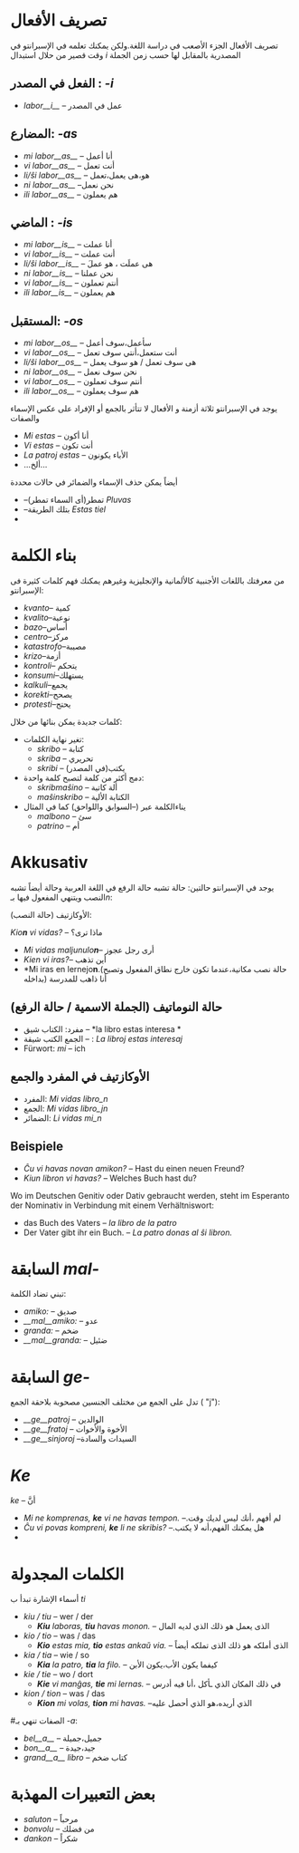 # تصريف الأفعال 

تصريف الأفعال الجزء الأصعب في دراسة اللغة.ولكن يمكنك تعلمه في الإسبرانتو في وقت قصير من حلال استبدال *i* المصدرية بالمقابل لها حسب زمن الجملة 

## الفعل في المصدر : *-i*
  
- *labor__i__*          – عمل في المصدر

## المضارع: *-as*

- *mi labor__as__*      – أنا أعمل 
- *vi labor__as__*      – أنت تعمل 
- *li/ŝi labor__as__*   – هو،هى يعمل،تعمل 
- *ni labor__as__*      –نحن نعمل  
- *ili labor__as__*     – هم يعملون 

## الماضي : *-is*

- *mi labor__is__*      – أنا عملت 
- *vi labor__is__*      – أنت عملت
- *li/ŝi labor__is__*   – هى عملَت ، هو عملَ
- *ni labor__is__*      – نحن عملنا 
- *vi labor__is__*      – أنتم تعملون 
- *ili labor__is__*     – هم يعملون 

## المستقبل: *-os*

- *mi labor__os__*      – سأعمل،سوف أعمل
- *vi labor__os__*      – أنت ستعمل،أنتي سوف تعمل
- *li/ŝi labor__os__*   – هى سوف تعمل / هو سوف يعمل
- *ni labor__os__*      – نحن سوف نعمل 
- *vi labor__os__*      –  أنتم سوف تعملون 
- *ili labor__os__*     – هم سوف يعملون 

يوجد في الإسبرانتو ثلاثة أزمنة و الأفعال لا تتأثر بالجمع أو الإفراد على عكس الإسماء والصفات

- *Mi estas*        – أنا أكون
- *Vi estas*        – أنت تكون
- *La patroj estas* – الأباء يكونون
- …ألخ...

أيضاً يمكن حذف الإسماء والضمائر في حالات محددة 
- –تمطر(أى السماء تمطر) *Pluvas*
- –بتلك الطريقة *Estas tiel*
- 


# بناء الكلمة
من معرفتك باللغات الأجنبية كالألمانية والإنجليزية وغيرهم يمكنك فهم كلمات كثيرة فى الإسبرانتو:

 - *kvanto*– كمية
 - *kvalito*–نوعية 
 - *bazo*–أساس
 - *centro*–مركز 
 - *katastrofo*–مصيبة 
 - *krizo*–أزمة
 - *kontroli*– يتحكم
 - *konsumi*–يستهلك
 - *kalkuli*–يجمع 
 - *korekti*–يصحح
 - *protesti*–يحتج

كلمات جديدة يمكن بنائها من خلال:

- تغير نهاية الكلمات:
    - *skribo* – كتابة
    - *skriba* – تحريري 
    - *skribi* – يكتب(في المصدر)
- دمج أكثر من كلمة لتصبح كلمة واحدة:
    - *skribmaŝino* – ألة كاتبة 
    - *maŝinskribo* – الكتابة الألية
- يناءالكلمة عبر (–السوابق واللواحق) كما في المثال
    - *malbono* – سئ
    - *patrino* – أم
 

# Akkusativ

يوجد في الإسبرانتو حالتين: حالة تشبه حالة الرفع في اللغة العربية وحالة أيضاً تشبه النصب ويتنهي المفعول فيها بـ*n*:

الأوكازتيف (حالة النصب): 

*Kio**n** vi vidas?* – ماذا ترى؟
- *Mi vidas maljunulo**n***– أرى رجل عجوز
- *Kien vi iras?*– أين تذهب
- *Mi iras en lernejo**n**.(حالة نصب مكانية،عندما تكون خارج نطاق المفعول وتصبح بداخله) أنا ذاهب للمدرسة

## حالة النوماتيف (الجملة الاسمية / حالة الرفع)

- مفرد: الكتاب شيق –    *la libro estas interesa *
- الجمع الكتب شيقة –  : *La libroj estas interesaj*
- Fürwort:       	*mi*           – ich

## الأوكازتيف في المفرد والجمع 

- المفرد: *Mi vidas libro_n*
- الجمع: *Mi vidas libro_jn*
- الضمائر: *Li vidas mi_n*

## Beispiele

- *Ĉu vi havas novan amikon?* – Hast du einen neuen Freund?
- *Kiun libron vi havas?*     – Welches Buch hast du?

Wo im Deutschen Genitiv oder Dativ gebraucht werden, steht im Esperanto der Nominativ in Verbindung mit einem Verhältniswort: 
  
- das Buch des Vaters          – *la libro de la patro*
- Der Vater gibt ihr ein Buch. – *La patro donas al ŝi libron.*


# السابقة *mal-*

تبني تضاد الكلمة:	

- *amiko:*         – صديق
- *__mal__amiko:*  – عدو
- *granda:*        – ضخم
- *__mal__granda:* – ضئيل
 

# السابقة *ge-*

تدل على الجمع من مختلف الجنسين مصحوبة بلاحقة الجمع ( "j"):

- *__ge__patroj*   – الوالدين
- *__ge__fratoj*   – الأخوة والأخوات
- *__ge__sinjoroj* –السيدات والسادة

 
# *Ke*

*ke* – أنَّ

- *Mi ne komprenas, __ke__ vi ne havas tempon.* –.لم أفهم ،أنك ليس لديك وقت
- *Ĉu vi povas kompreni, __ke__ li ne skribis?* –.هل يمكنك الفهم،أنه لا يكتب
- 


# الكلمات المجدولة 

 أسماء الإشارة تبدأ ب *ti*

- *kiu / tiu*  – wer / der
    - *__Kiu__ laboras, __tiu__ havas monon.*  – الذى يعمل هو ذلك الذي لديه المال
- *kio / tio*  – was / das
    - *__Kio__ estas mia, __tio__ estas ankaŭ via.*  – الذى أملكه هو ذلك الذى تملكه أيضاً
- *kia / tia*  – wie / so
    - *__Kia__ la patro, __tia__ la filo.*  – كيفما يكون الأب،يكون الأبن
- *kie / tie*  – wo / dort
    - *__Kie__ vi manĝas, __tie__ mi lernas.*  – في ذلك المكان الذي ـأكل ،أنا فيه أدرس
- *kion / tion*  – was / das
    - *__Kion__ mi volas, __tion__ mi havas.*  –الذي أريده،هو الذي أحصل عليه



#الصفات تنهي بـ *-a*:

- *bel__a__*         – جميل،جميلة 
- *bon__a__*         – جيد،جيدة
- *grand__a__ libro* – كتاب ضخم 


# بعض التعبيرات المهذبة

- *saluton* – مرحباً
- *bonvolu* – من فضلك
- *dankon*  – شكراً
